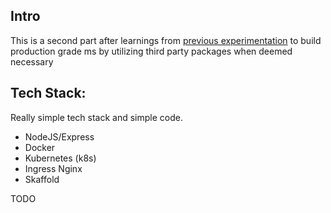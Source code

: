 ## Intro

This is a second part after learnings from [previous experimentation](https://github.com/bhuone-garbu/ms-blog) to build production grade ms by utilizing third party packages when deemed necessary

## Tech Stack:

Really simple tech stack and simple code.

* NodeJS/Express
* Docker
* Kubernetes (k8s)
* Ingress Nginx
* Skaffold

TODO
